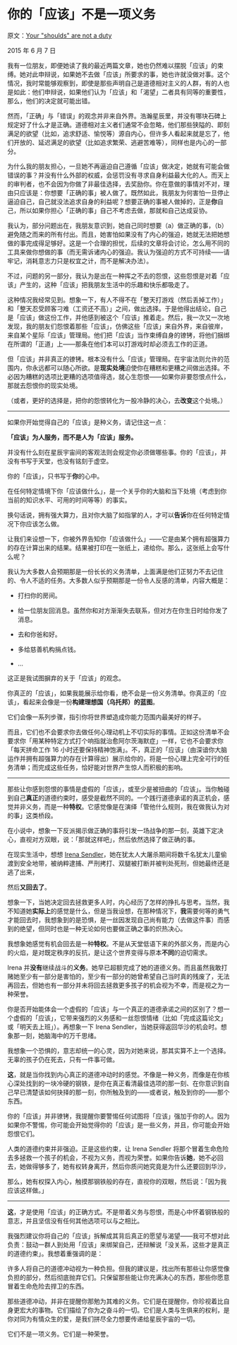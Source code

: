 # 你的「应该」不是一项义务

原文：[Your "shoulds" are not a duty](https://mindingourway.com/shoulds-are-not-a-duty/)

2015 年 6 月 7 日

我有一位朋友，即便她读了我的最近两篇文章，她也仍然难以摆脱「应该」的束缚。她对此申辩说，如果她不去做「应该」所要求的事，她也许就没做对事。这个情况，我时常能够观察到，即使是那些声明自己是道德相对主义的人群，有的人也是如此：他们申辩说，如果他们认为「应该」和「渴望」二者具有同等的重要性，那么，他们的决定就可能出错。

然而，「正确」与「错误」的观念并非来自外界。浩瀚星辰里，并没有哪块石碑上规定好了什么才是正确。道德相对主义者们通常不会忽略，他们那些狭隘的、即刻满足的欲望（比如，追求舒适、愉悦等）源自内心，但许多人看起来就是忘了，他们开放的、延迟满足的欲望（比如追求繁荣、逃避苦难等），同样也是内心的一部分。

为什么我的朋友担心，一旦她不再逼迫自己遵循「应该」做决定，她就有可能会做错误的事？并没有什么外部的权威，会惩罚没有寻求自身利益最大化的人。而天上的审判者，也不会因为你做了非最佳选择，去奖励你。你在意做的事情对不对，理由只应该是：你想要「正确的事」被人做了。既然如此，我朋友为何害怕一旦停止逼迫自己，自己就没法追求自身的利益呢？想要正确的事被人做掉的，正是**你**自己，所以如果你担心「正确的事」自己不考虑去做，那就和自己达成妥协。

我认为，部分问题出在，我朋友意识到，她自己同时想要（a）做正确的事，（b）避免随之而来的所有付出。而且，她害怕如果没有了内心的强迫，她就无法把她想做的事完成得足够好。这是一个合理的担忧，后续的文章将会讨论，怎么用不同的工具来做你想做的事（而无需诉诸内心的强迫。我认为强迫的方式不可持续——请牢记，消耗意志力只是权宜之计，而不是解决办法）。

不过，问题的另一部分，我认为是出在一种挥之不去的怨恨，这些怨恨是对着「应该」产生的，这种「应该」把我朋友生活中的乐趣和快乐都吸走了。

这种情况我经常见到。想象一下，有人不得不在「整天打游戏（然后丢掉工作）」和「整天忍受顾客刁难（工资还不高）」之间，做出选择。于是他得出结论，自己是「应该」做这份工作，并他感到被这个「应该」推着走。然后，我一次又一次地发现，我的朋友们怨恨着那些「应该」，仿佛这些「应该」来自外界，来自彼岸，来自某个星际「应该」管理局。他们把「应该」当作束缚自身的镣铐，将他们捆绑在所谓的「正道」上——那条在他们本可以打游戏时却必须去工作的正道。

但「应该」并非真正的镣铐。根本没有什么「应该」管理局。在宇宙法则允许的范围内，你永远都可以随心所欲。是**现实处境**迫使你在糟糕和更糟之间做出选择。不必因为糟糕的选项比更糟的选项值得选，就心生怨恨——如果你非要怨恨点什么，那就去怨恨你的现实处境。

（或者，更好的选择是，把你的怨恨转化为一股冷静的决心，去**改变**这个处境。）

------

如果你开始觉得自己的「应该」是种义务，请记住这一点：

**「应该」为人服务，而不是人为「应该」服务。**

并没有什么刻在星辰宇宙间的客观法则会规定你必须做哪些事。你的「应该」，并没有书写于天堂，也没有铭刻于虚空。

你的「应该」，只书写于**你**的心中。

在任何特定情境下你「应该做什么」，是一个关乎你的大脑和当下处境（考虑到你当前的知识水平、可用的时间等等）的事实。

换句话说，拥有强大算力，且对你大脑了如指掌的人，才可以**告诉**你在任何特定情况下你应该怎么做。

让我们来设想一下，你被外界告知你「应该做什么」——它是由某个拥有超强算力的存在计算出来的结果。结果被打印在一张纸上，递给你。那么，这张纸上会写什么呢？

我认为大多数人会预期那是一份长长的义务清单，上面满是他们正努力不去记住的、令人不适的任务。大多数人似乎预期那是一份令人反感的清单，内容大概是：

-   打扫你的房间。

-   给一位朋友回消息。虽然你和对方渐渐失去联系，但对方在你生日时给你发了消息。

-   去和你爸和好。

-   多给慈善机构捐点钱。

-   ...

这正是我试图摒弃的关于「应该」的观念。

你真正的「应该」，如果我能展示给你看，绝不会是一份义务清单。你真正的「应该」，看起来会像是一份**构建理想国（乌托邦）的蓝图**。

它们会像一系列步骤，指引你将世界塑造成你能力范围内最美好的样子。

而且，它们也不会要求你去做任何心理动机上不切实际的事情。正如这份清单不会要求你「用某种特定方式打个响指就治愈阿尔茨海默症」一样，它也不会要求你「每天拼命工作 16 小时还要保持精神饱满」。不，真正的「应该」（由深谙你大脑运作并拥有超强算力的存在计算得出）展示给你的，将是一份心理上完全可行的任务清单；而完成这些任务，恰好能对世界产生惊人而积极的影响。

------

那些让你感到怨恨的事情是虚假的「应该」，或至少是被扭曲的「应该」。当你触碰到自己**真正**的道德约束时，感受是截然不同的。一个践行道德承诺的真正机会，感觉并非义务，而是一种**特权**。它感觉像是在演绎「管他什么规则，我在做我认为对的事」这类桥段。

在小说中，想象一下反派揭示做正确的事将引发一场战争的那一刻，英雄下定决心，直视对方双眼，说：「那就这样吧」，然后依然选择了做正确的事。

在现实生活中，想想 [Irena Sendler](http://en.wikipedia.org/wiki/Irena_Sendler)，她在犹太人大屠杀期间将数千名犹太儿童偷渡到安全地带，被纳粹逮捕、严刑拷打、双腿被打断并被判处死刑，但她最终还是逃了出来，

然后**又回去了**。

想象一下，当她决定回去拯救更多人时，内心经历了怎样的挣扎与思考。当然，我不知道她**实际上**的感觉是什么，但是当我设想，在那种情况下，**我**需要何等的勇气才能回去时，我想象到的是恐惧，是一丝因发现自己尚有能力（去做这件事）而感到的绝望，但同时也是一种无论如何也要做正确之事的炽热决心。

我想象她感觉有机会回去是一种**特权**。不是从天堂低语下来的外部义务，而是内心的火焰，是对既定秩序的反抗，是让这个世界变得与原本**不同**的迫切需求。

Irena 并**没有**继续战斗的**义务**。她早已超额完成了她的道德义务。而且虽然我敢打赌她至少有一部分是害怕的，至少有一部分的她曾希望自己当时真的残废了，无法再回去，但她也有一部分并未将回去拯救更多孩子的机会视为不幸，而是视之为一种荣誉。

你是否开始能体会一个虚假的「应该」与一个真正的道德承诺之间的区别了？想一个虚假的「应该」，它带来强烈的义务感和一丝怨恨情绪（比如「完成这篇论文」或「明天去上班」）。再想象一下 Irena Sendler，当她获得返回华沙的机会时。想象那一刻，她脑海中的万千思绪。

我想象一个恐惧的，意志却统一的心灵，因为对她来说，那其实算不上一个选择。无辜的孩子仍在死去，只有一件事可做。

**这**，就是当你找到内心真正的道德冲动时的感觉。不像是一种义务，而像是在你核心深处找到的一块冷硬的钢铁，是你在真正看清最佳选项的那一刻、在你意识到自己早已清楚该如何抉择的那一刻，你所触及到的——或者说，触及到你的——那个东西。

你的「应该」并非镣铐，我提醒你要警惕任何试图将「应该」强加于你的人。因为如果你不警惕，你可能会开始觉得你的「应该」是一些义务，并且，你可能会开始怨恨它们。

人类的道德约束并非强迫。正是这些约束，让 Irena Sendler 将那个冒着生命危险去多拯救一个孩子的机会，不视为义务，而视为荣誉。如果你告诉**她**，她不必回去，她做得够多了，她有权转身离开，然后你质问她究竟是为什么还要回到华沙，

那么，她有权探入内心，触摸那钢铁般的存在，直视你的双眼，然后说：「因为我应该这样做。」

------

**这**，才是使用「应该」的正确方式。不是带着义务与怨恨，而是心中怀着钢铁般的意志，并且坚信没有任何其他选项可以与之相比。

我强烈建议你将自己的「应该」拆解成其背后真正的愿望与渴望——我可不想对此负责：鼓动一群人到处用「应该」来绑架自己，还辩解说「没关系，这些才是真正的道德约束」。我想着重强调的是：

许多人将自己的道德冲动视为一种负担。但我的建议是，找出所有那些让你感觉像负担的部分，然后彻底抛弃它们。只保留那些能让你充满决心的东西，那些你愿意冒着生命危险去捍卫的东西。

那些道德冲动，并非在提醒你那勉为其难的义务。它们是在提醒你，你珍视着比自身更宏大的事物。它们描绘了你为之奋斗的一切。它们是人类与生俱来的权利，是你对同为有情众生的爱，是我们拼尽全力想要传递给星辰宇宙的一切。

它们不是一项义务。它们是一种荣誉。
